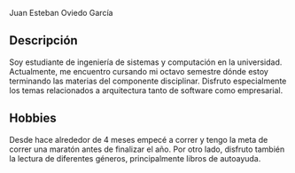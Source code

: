 Juan Esteban Oviedo García


## Descripción

Soy estudiante de ingeniería de sistemas y computación en la universidad. Actualmente, me encuentro cursando mi octavo semestre dónde estoy terminando las materias del componente disciplinar. Disfruto especialmente los temas relacionados a arquitectura tanto de software como empresarial. 

## Hobbies

Desde hace alrededor de 4 meses empecé a correr y tengo la meta de correr una maratón antes de finalizar el año. Por otro lado, disfruto también la lectura de diferentes géneros, principalmente libros de autoayuda. 
